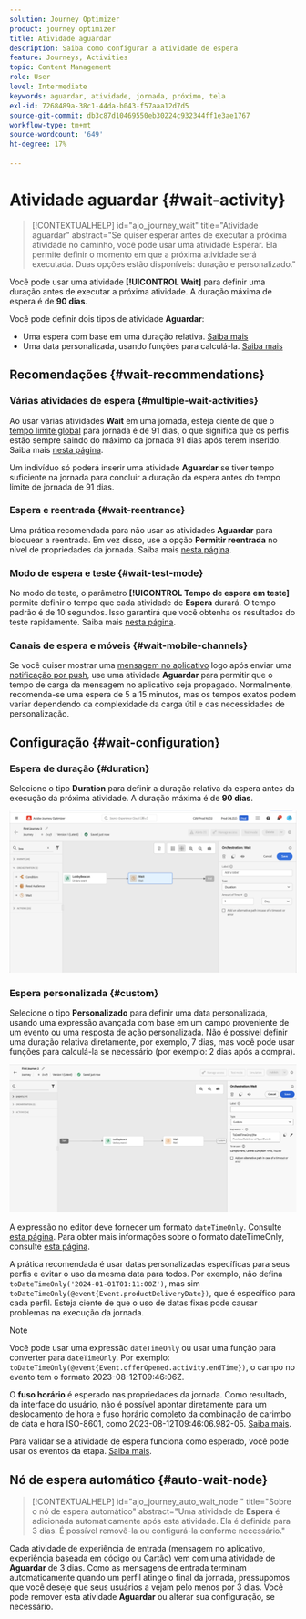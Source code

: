 ```yaml
---
solution: Journey Optimizer
product: journey optimizer
title: Atividade aguardar
description: Saiba como configurar a atividade de espera
feature: Journeys, Activities
topic: Content Management
role: User
level: Intermediate
keywords: aguardar, atividade, jornada, próximo, tela
exl-id: 7268489a-38c1-44da-b043-f57aaa12d7d5
source-git-commit: db3c87d10469550eb30224c932344ff1e3ae1767
workflow-type: tm+mt
source-wordcount: '649'
ht-degree: 17%

---
```


# Atividade aguardar {#wait-activity}

>[!CONTEXTUALHELP]
>id="ajo_journey_wait"
>title="Atividade aguardar"
>abstract="Se quiser esperar antes de executar a próxima atividade no caminho, você pode usar uma atividade Esperar. Ela permite definir o momento em que a próxima atividade será executada. Duas opções estão disponíveis: duração e personalizado."

Você pode usar uma atividade **[!UICONTROL Wait]** para definir uma duração antes de executar a próxima atividade.  A duração máxima de espera é de **90 dias**.

Você pode definir dois tipos de atividade **Aguardar**:

* Uma espera com base em uma duração relativa. [Saiba mais](#duration)
* Uma data personalizada, usando funções para calculá-la. [Saiba mais](#custom)

<!--
* [Email send time optimization](#email_send_time_optimization)
* [Fixed date](#fixed_date) 
-->

## Recomendações {#wait-recommendations}

### Várias atividades de espera {#multiple-wait-activities}

Ao usar várias atividades **Wait** em uma jornada, esteja ciente de que o [tempo limite global](journey-properties.md#global_timeout) para jornada é de 91 dias, o que significa que os perfis estão sempre saindo do máximo da jornada 91 dias após terem inserido. Saiba mais [nesta página](journey-properties.md#global_timeout).

Um indivíduo só poderá inserir uma atividade **Aguardar** se tiver tempo suficiente na jornada para concluir a duração da espera antes do tempo limite de jornada de 91 dias.

### Espera e reentrada {#wait-reentrance}

Uma prática recomendada para não usar as atividades **Aguardar** para bloquear a reentrada. Em vez disso, use a opção **Permitir reentrada** no nível de propriedades da jornada. Saiba mais [nesta página](../building-journeys/journey-properties.md#entrance).

### Modo de espera e teste {#wait-test-mode}

No modo de teste, o parâmetro **[!UICONTROL Tempo de espera em teste]** permite definir o tempo que cada atividade de **Espera** durará. O tempo padrão é de 10 segundos. Isso garantirá que você obtenha os resultados do teste rapidamente. Saiba mais [nesta página](../building-journeys/testing-the-journey.md).

### Canais de espera e móveis {#wait-mobile-channels}

Se você quiser mostrar uma [mensagem no aplicativo](../in-app/create-in-app.md) logo após enviar uma [notificação por push](../push/get-started-push.md), use uma atividade **Aguardar** para permitir que o tempo de carga da mensagem no aplicativo seja propagado. Normalmente, recomenda-se uma espera de 5 a 15 minutos, mas os tempos exatos podem variar dependendo da complexidade da carga útil e das necessidades de personalização.

## Configuração {#wait-configuration}

### Espera de duração {#duration}

Selecione o tipo **Duration** para definir a duração relativa da espera antes da execução da próxima atividade. A duração máxima é de **90 dias**.

![Definir a duração da espera](assets/journey55.png)

<!--
## Fixed date wait{#fixed_date}

Select the date for the execution of the next activity.

![](assets/journey56.png)

-->

### Espera personalizada {#custom}

Selecione o tipo **Personalizado** para definir uma data personalizada, usando uma expressão avançada com base em um campo proveniente de um evento ou uma resposta de ação personalizada. Não é possível definir uma duração relativa diretamente, por exemplo, 7 dias, mas você pode usar funções para calculá-la se necessário (por exemplo: 2 dias após a compra).

![Definir uma espera personalizada com uma expressão](assets/journey57.png)

A expressão no editor deve fornecer um formato `dateTimeOnly`. Consulte [esta página](expression/expressionadvanced.md). Para obter mais informações sobre o formato dateTimeOnly, consulte [esta página](expression/data-types.md).

A prática recomendada é usar datas personalizadas específicas para seus perfis e evitar o uso da mesma data para todos. Por exemplo, não defina `toDateTimeOnly('2024-01-01T01:11:00Z')`, mas sim `toDateTimeOnly(@event{Event.productDeliveryDate})`, que é específico para cada perfil. Esteja ciente de que o uso de datas fixas pode causar problemas na execução da jornada.


>[!NOTE]
>
>Você pode usar uma expressão `dateTimeOnly` ou usar uma função para converter para `dateTimeOnly`. Por exemplo: `toDateTimeOnly(@event{Event.offerOpened.activity.endTime})`, o campo no evento tem o formato 2023-08-12T09:46:06Z.
>
>O **fuso horário** é esperado nas propriedades da jornada. Como resultado, da interface do usuário, não é possível apontar diretamente para um deslocamento de hora e fuso horário completo da combinação de carimbo de data e hora ISO-8601, como 2023-08-12T09:46:06.982-05. [Saiba mais](../building-journeys/timezone-management.md).


Para validar se a atividade de espera funciona como esperado, você pode usar os eventos da etapa. [Saiba mais](../reports/query-examples.md#common-queries).

## Nó de espera automático  {#auto-wait-node}


>[!CONTEXTUALHELP]
>id="ajo_journey_auto_wait_node "
>title="Sobre o nó de espera automático"
>abstract="Uma atividade de **Espera** é adicionada automaticamente após esta atividade. Ela é definida para 3 dias. É possível removê-la ou configurá-la conforme necessário."

Cada atividade de experiência de entrada (mensagem no aplicativo, experiência baseada em código ou Cartão) vem com uma atividade de **Aguardar** de 3 dias. Como as mensagens de entrada terminam automaticamente quando um perfil atinge o final da jornada, pressupomos que você deseje que seus usuários a vejam pelo menos por 3 dias. Você pode remover esta atividade **Aguardar** ou alterar sua configuração, se necessário.